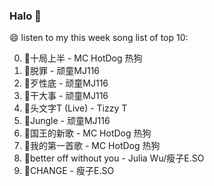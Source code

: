 

### Halo 👋

😄 listen to my this week song list of top 10:

0. 🌈十局上半 - MC HotDog 热狗
1. 🌈脱罪 - 顽童MJ116
2. 🌈歹性底 - 顽童MJ116
3. 🌈干大事 - 顽童MJ116
4. 🌈头文字T (Live) - Tizzy T
5. 🌈Jungle - 顽童MJ116
6. 🌈国王的新歌 - MC HotDog 热狗
7. 🌈我的第一首歌 - MC HotDog 热狗
8. 🌈better off without you - Julia Wu/瘦子E.SO
9. 🌈CHANGE - 瘦子E.SO

